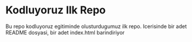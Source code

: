 # Kodluyoruz Ilk Repo
Bu repo kodluyoruz egitiminde olusturdugumuz ilk repo. Icerisinde bir adet README dosyasi, bir adet index.html barindiriyor
